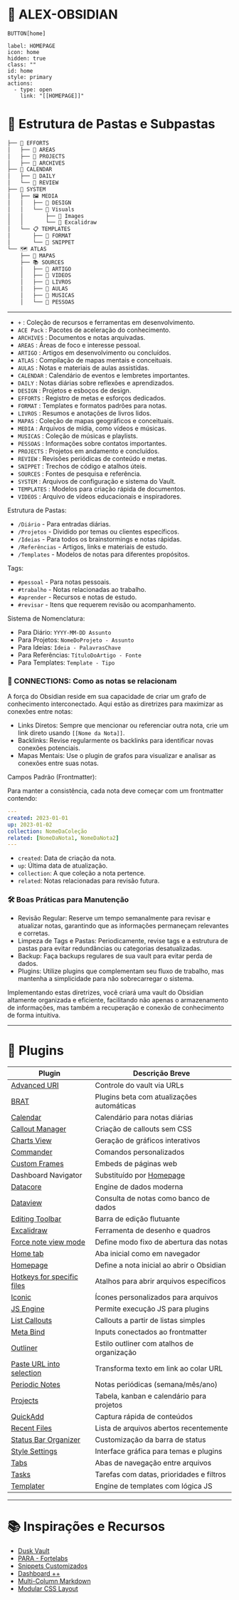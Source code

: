 #  🧠 ALEX-OBSIDIAN

`BUTTON[home]` 


```meta-bind-button
label: HOMEPAGE
icon: home
hidden: true
class: ""
id: home
style: primary
actions:
  - type: open
    link: "[[HOMEPAGE]]"
```
# 📁 Estrutura de Pastas e Subpastas

```markdown
├── 🚀 EFFORTS
│   ├── 📁 AREAS
│   ├── 📂 PROJECTS
│   ├── 📁 ARCHIVES
├── 📅 CALENDAR
│   ├── 📁 DAILY
│   └── 📁 REVIEW
├── 📁 SYSTEM
│   ├── 🖼️ MEDIA
│   │   ├── 📁 DESIGN
│   │   └── 📁 Visuals
│   │       ├── 📁 Images
│   │       └── 📁 Excalidraw
│   └── 📋 TEMPLATES
│       ├── 📁 FORMAT
│       └── 📁 SNIPPET
└── 🗺️ ATLAS
    ├── 🧭 MAPAS
    ├── 📚 SOURCES
    │   ├── 📁 ARTIGO
    │   ├── 📁 VIDEOS
    │   ├── 📁 LIVROS
    │   ├── 📁 AULAS
    │   ├── 📁 MUSICAS
    │   └── 📁 PESSOAS

```
---


- `+` : Coleção de recursos e ferramentas em desenvolvimento.
- `ACE Pack` : Pacotes de aceleração do conhecimento.
- `ARCHIVES` : Documentos e notas arquivadas.
- `AREAS` : Áreas de foco e interesse pessoal.
- `ARTIGO` : Artigos em desenvolvimento ou concluídos.
- `ATLAS` : Compilação de mapas mentais e conceituais.
- `AULAS` : Notas e materiais de aulas assistidas.
- `CALENDAR` : Calendário de eventos e lembretes importantes.
- `DAILY` : Notas diárias sobre reflexões e aprendizados.
- `DESIGN` : Projetos e esboços de design.
- `EFFORTS` : Registro de metas e esforços dedicados.
- `FORMAT` : Templates e formatos padrões para notas.
- `LIVROS` : Resumos e anotações de livros lidos.
- `MAPAS` : Coleção de mapas geográficos e conceituais.
- `MEDIA` : Arquivos de mídia, como vídeos e músicas.
- `MUSICAS` : Coleção de músicas e playlists.
- `PESSOAS` : Informações sobre contatos importantes.
- `PROJECTS` : Projetos em andamento e concluídos.
- `REVIEW` : Revisões periódicas de conteúdo e metas.
- `SNIPPET` : Trechos de código e atalhos úteis.
- `SOURCES` : Fontes de pesquisa e referência.
- `SYSTEM` : Arquivos de configuração e sistema do Vault.
- `TEMPLATES` : Modelos para criação rápida de documentos.
- `VIDEOS` : Arquivo de vídeos educacionais e inspiradores.


Estrutura de Pastas:
- `/Diário` - Para entradas diárias.
- `/Projetos` - Dividido por temas ou clientes específicos.
- `/Ideias` - Para todos os brainstormings e notas rápidas.
- `/Referências` - Artigos, links e materiais de estudo.
- `/Templates` - Modelos de notas para diferentes propósitos.

Tags:
- `#pessoal` - Para notas pessoais.
- `#trabalho` - Notas relacionadas ao trabalho.
- `#aprender` - Recursos e notas de estudo.
- `#revisar` - Itens que requerem revisão ou acompanhamento.

Sistema de Nomenclatura:
- Para Diário: `YYYY-MM-DD Assunto`
- Para Projetos: `NomeDoProjeto - Assunto`
- Para Ideias: `Ideia - PalavrasChave`
- Para Referências: `TítuloDoArtigo - Fonte`
- Para Templates: `Template - Tipo`

### 🔗 CONNECTIONS: Como as notas se relacionam

A força do Obsidian reside em sua capacidade de criar um grafo de conhecimento interconectado. Aqui estão as diretrizes para maximizar as conexões entre notas:

- Links Diretos: Sempre que mencionar ou referenciar outra nota, crie um link direto usando `[[Nome da Nota]]`.
- Backlinks: Revise regularmente os backlinks para identificar novas conexões potenciais.
- Mapas Mentais: Use o plugin de grafos para visualizar e analisar as conexões entre suas notas.

Campos Padrão (Frontmatter):

Para manter a consistência, cada nota deve começar com um frontmatter contendo:

```yaml
---
created: 2023-01-01
up: 2023-01-02
collection: NomeDaColeção
related: [NomeDaNota1, NomeDaNota2]
---
```

- `created`: Data de criação da nota.
- `up`: Última data de atualização.
- `collection`: A que coleção a nota pertence.
- `related`: Notas relacionadas para revisão futura.

### 🛠 Boas Práticas para Manutenção

- Revisão Regular: Reserve um tempo semanalmente para revisar e atualizar notas, garantindo que as informações permaneçam relevantes e corretas.
- Limpeza de Tags e Pastas: Periodicamente, revise tags e a estrutura de pastas para evitar redundâncias ou categorias desatualizadas.
- Backup: Faça backups regulares de sua vault para evitar perda de dados.
- Plugins: Utilize plugins que complementam seu fluxo de trabalho, mas mantenha a simplicidade para não sobrecarregar o sistema.

Implementando estas diretrizes, você criará uma vault do Obsidian altamente organizada e eficiente, facilitando não apenas o armazenamento de informações, mas também a recuperação e conexão de conhecimento de forma intuitiva.

---

# 🔌 Plugins

| Plugin                                                                                         | Descrição Breve                                                           |
| ---------------------------------------------------------------------------------------------- | ------------------------------------------------------------------------- |
| [Advanced URI](https://github.com/Vinzent03/obsidian-advanced-uri)                             | Controle do vault via URLs                                                |
| [BRAT](https://github.com/TfTHacker/obsidian42-brat)                                           | Plugins beta com atualizações automáticas                                 |
| [Calendar](https://github.com/liamcain/obsidian-calendar-plugin)                               | Calendário para notas diárias                                             |
| [Callout Manager](https://github.com/eth-p/obsidian-callout-manager)                           | Criação de callouts sem CSS                                               |
| [Charts View](https://github.com/caronchen/obsidian-chartsview-plugin)                         | Geração de gráficos interativos                                           |
| [Commander](https://github.com/phibr0/obsidian-commander)                                      | Comandos personalizados                                                   |
| [Custom Frames](https://github.com/gino-ple-bags/obsidian-custom-frames)                       | Embeds de páginas web                                                     |
| Dashboard Navigator                                                                            | Substituído por [Homepage](https://github.com/mirnovov/obsidian-homepage) |
| [Datacore](https://github.com/blacksmithgu/obsidian-datacore)                                  | Engine de dados moderna                                                   |
| [Dataview](https://github.com/blacksmithgu/obsidian-dataview)                                  | Consulta de notas como banco de dados                                     |
| [Editing Toolbar](https://github.com/cumany/obsidian-editing-toolbar)                          | Barra de edição flutuante                                                 |
| [Excalidraw](https://github.com/zsviczian/obsidian-excalidraw-plugin)                          | Ferramenta de desenho e quadros                                           |
| [Force note view mode](https://github.com/bwca/obsidian-force-view-mode-of-note)               | Define modo fixo de abertura das notas                                    |
| [Home tab](https://github.com/oliverschwendener/obsidian-home-tab)                             | Aba inicial como em navegador                                             |
| [Homepage](https://github.com/mirnovov/obsidian-homepage)                                      | Define a nota inicial ao abrir o Obsidian                                 |
| [Hotkeys for specific files](https://github.com/Vinzent03/obsidian-hotkeys-for-specific-files) | Atalhos para abrir arquivos específicos                                   |
| [Iconic](https://github.com/aidenlx/obsidian-iconic)                                           | Ícones personalizados para arquivos                                       |
| [JS Engine](https://github.com/Fevol/obsidian-js-engine)                                       | Permite execução JS para plugins                                          |
| [List Callouts](https://github.com/mgmeyers/obsidian-list-callouts)                            | Callouts a partir de listas simples                                       |
| [Meta Bind](https://github.com/mnaouass/obsidian-meta-bind-plugin)                             | Inputs conectados ao frontmatter                                          |
| [Outliner](https://github.com/vslinko/obsidian-outliner)                                       | Estilo outliner com atalhos de organização                                |
| [Paste URL into selection](https://github.com/denolehov/obsidian-url-into-selection)           | Transforma texto em link ao colar URL                                     |
| [Periodic Notes](https://github.com/liamcain/obsidian-periodic-notes)                          | Notas periódicas (semana/mês/ano)                                         |
| [Projects](https://github.com/marcusolsson/obsidian-projects)                                  | Tabela, kanban e calendário para projetos                                 |
| [QuickAdd](https://github.com/chhoumann/quickadd)                                              | Captura rápida de conteúdos                                               |
| [Recent Files](https://github.com/tgrosinger/recent-files-obsidian)                            | Lista de arquivos abertos recentemente                                    |
| [Status Bar Organizer](https://github.com/L7Cy/obsidian-customizable-statusbar)                | Customização da barra de status                                           |
| [Style Settings](https://github.com/mgmeyers/obsidian-style-settings)                          | Interface gráfica para temas e plugins                                    |
| [Tabs](https://github.com/git-yustasse/obsidian-tabs)                                          | Abas de navegação entre arquivos                                          |
| [Tasks](https://github.com/obsidian-tasks-group/obsidian-tasks)                                | Tarefas com datas, prioridades e filtros                                  |
| [Templater](https://github.com/SilentVoid13/Templater)                                         | Engine de templates com lógica JS                                         |

---

# 📚 Inspirações e Recursos

- [Dusk Vault](https://github.com/DuskWasHere/dusk-obsidian-vault)
- [PARA - Fortelabs](https://fortelabs.com/blog/para/)
- [Snippets Customizados](https://github.com/NonakaVal/Obsidian-CSS-Snippets)
- [Dashboard ++](https://github.com/TfTHacker/DashboardPlusPlus)
- [Multi-Column Markdown](https://github.com/ckRobinson/multi-column-markdown)
- [Modular CSS Layout](https://github.com/efemkay/obsidian-modular-css-layout)
